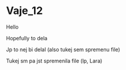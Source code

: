 # Vaje_12

Hello

Hopefully to dela

Jp to nej bi delal (also tukej sem spremenu file)

Tukej sm pa jst spremenila file (lp, Lara)
